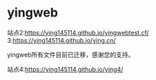 # yingweb
站点2:https://ying145114.github.io/yingwebtest.cf/
3:https://ying145114.github.io/ying.cn/



yingweb所有文件目前已迁移，感谢您的支持。






站点4:https://ying145114.github.io/ying4/
